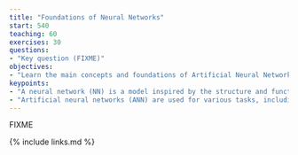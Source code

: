 ```yaml
---
title: "Foundations of Neural Networks"
start: 540
teaching: 60
exercises: 30
questions:
- "Key question (FIXME)"
objectives:
- "Learn the main concepts and foundations of Artificial Neural Networks"
keypoints:
- "A neural network (NN) is a model inspired by the structure and function of biological neural networks in animal brains."
- "Artificial neural networks (ANN) are used for various tasks, including predictive modeling, adaptive control, media generation, and solving problems in artificial intelligence. They can learn from experience, and can derive conclusions from a complex and seemingly unrelated set of information. "
---
```

FIXME

{% include links.md %}
